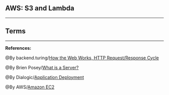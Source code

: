 ## **AWS: S3 and Lambda**


-----------------------------------------------


## **Terms**


-------------------------------------------------------------



**References:**

@By backend.turing/[How the Web Works, HTTP Request/Response Cycle](https://backend.turing.edu/module2/lessons/how_the_web_works_http) 

@By Brien Posey/[What is a Server?](https://whatis.techtarget.com/definition/server)

@By Dialogic/[Application Deployment](https://www.dialogic.com/glossary/application-deployment-)

@By  AWS/[Amazon EC2](https://aws.amazon.com/ec2/)